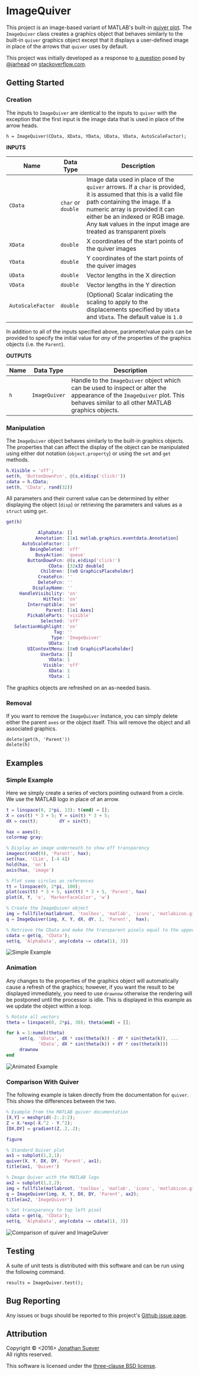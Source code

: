 # ImageQuiver

This project is an image-based variant of MATLAB's built-in [quiver plot][1]. The `ImageQuiver` class creates a graphics object that behaves similarly to the built-in `quiver` graphics object except that it displays a user-defined image in place of the arrows that `quiver` uses by default.

This project was initially developed as a response to [a question][2] posed by [@jarhead][3] on [stackoverflow.com][4].

## Getting Started

### Creation

The inputs to `ImageQuiver` are identical to the inputs to `quiver` with the exception that the first input is the image data that is used in place of the arrow heads.

    h = ImageQuiver(CData, XData, YData, UData, VData, AutoScaleFactor);

**INPUTS**

|Name      | Data Type  | Description  |
|----------|------------|--------------|
|`CData`   | `char` or `double`  | Image data used in place of the `quiver` arrows. If a `char` is provided, it is assumed that this is a valid file path containing the image. If a numeric array is provided it can either be an indexed or RGB image. Any `NaN` values in the input image are treated as transparent pixels   | 
| `XData`  | `double`   | X coordinates of the start points of the quiver images   |  
| `YData`  | `double`   | Y coordinates of the start points of the quiver images   |  
| `UData`  | `double`   | Vector lengths in the X direction
| `VData`  | `double`   | Vector lengths in the Y direction
| `AutoScaleFactor`  | `double` | (Optional) Scalar indicating the scaling to apply to the displacements specified by `UData` and `VData`. The default value is `1.0`  | 
In addition to all of the inputs specified above, parameter/value pairs can be provided to specify the initial value for *any* of the properties of the graphics objects (i.e. the `Parent`).

**OUTPUTS**

|Name      | Data Type  | Description                                     |
|----------|------------|-------------------------------------------------|
|`h`   | `ImageQuiver`  | Handle to the `ImageQuiver` object which can be used to inspect or alter the appearance of the `ImageQuiver` plot. This behaves similar to all other MATLAB graphics objects.| 

### Manipulation

The `ImageQuiver` object behaves similarly to the built-in graphics objects. The properties that can affect the display of the object can be manipulated using either dot notation (`object.property`) or using the `set` and `get` methods.

```matlab
h.Visible = 'off';
set(h, 'ButtonDownFcn', @(s,e)disp('click!'))
cdata = h.CData;
set(h, 'CData', rand(32))
```

All parameters and their current value can be determined by either displaying the object (`disp`) or retrieving the parameters and values as a `struct` using `get`.

```matlab
get(h)

            AlphaData: []
           Annotation: [1x1 matlab.graphics.eventdata.Annotation]
      AutoScaleFactor: 1
         BeingDeleted: 'off'
           BusyAction: 'queue'
        ButtonDownFcn: @(s,e)disp('click!')
                CData: [32x32 double]
             Children: [0x0 GraphicsPlaceholder]
            CreateFcn: ''
            DeleteFcn: ''
          DisplayName: ''
     HandleVisibility: 'on'
              HitTest: 'on'
        Interruptible: 'on'
               Parent: [1x1 Axes]
        PickableParts: 'visible'
             Selected: 'off'
   SelectionHighlight: 'on'
                  Tag: ''
                 Type: 'ImageQuiver'
                UData: 1
        UIContextMenu: [0x0 GraphicsPlaceholder]
             UserData: []
                VData: 1
              Visible: 'off'
                XData: 1
                YData: 1
```

The graphics objects are refreshed on an as-needed basis.

### Removal

If you want to remove the `ImageQuiver` instance, you can simply delete either the parent `axes` or the object itself. This will remove the object and all associated graphics.

    delete(get(h, 'Parent'))
    delete(h)


## Examples

### Simple Example

Here we simply create a series of vectors pointing outward from a circle. We use the MATLAB logo in place of an arrow.

```matlab
t = linspace(0, 2*pi, 13); t(end) = [];
X = cos(t) * 3 + 5; Y = sin(t) * 3 + 5;
dX = cos(t);        dY = sin(t);

hax = axes();
colormap gray;

% Display an image underneath to show off transparency
imagesc(rand(9), 'Parent', hax);
set(hax, 'CLim', [-4 4])
hold(hax, 'on')
axis(hax, 'image')

% Plot some circles as references
tt = linspace(0, 2*pi, 100);
plot(cos(tt) * 3 + 5, sin(tt) * 3 + 5, 'Parent', hax)
plot(X, Y, 'o', 'MarkerFaceColor', 'w')

% Create the ImageQuiver object
img = fullfile(matlabroot, 'toolbox', 'matlab', 'icons', 'matlabicon.gif');
q = ImageQuiver(img, X, Y, dX, dY, 1, 'Parent',  hax);

% Retrieve the CData and make the transparent pixels equal to the upper left hand corner
cdata = get(q, 'CData');
set(q, 'AlphaData', any(cdata ~= cdata(1), 3))
```

![Simple Example][8]

### Animation

Any changes to the properties of the graphics object will automatically cause a refresh of the graphics; however, if you want the result to be displayed immediately, you need to use `drawnow` otherwise the rendering will be postponed until the processor is idle. This is displayed in this example as we update the object within a loop.

```matlab
% Rotate all vectors
theta = linspace(0, 2*pi, 30); theta(end) = [];

for k = 1:numel(theta)
     set(q, 'UData', dX * cos(theta(k)) - dY * sin(theta(k)), ...
            'VData', dX * sin(theta(k)) + dY * cos(theta(k)))
     drawnow
end
```

![Animated Example][9]

### Comparison With Quiver

The following example is taken directly from the documentation for `quiver`. This shows the differences between the two.

```matlab
% Example from the MATLAB quiver documentation
[X,Y] = meshgrid(-2:.2:2);
Z = X.*exp(-X.^2 - Y.^2);
[DX,DY] = gradient(Z,.2,.2);

figure

% Standard Quiver plot
ax1 = subplot(1,2,1);
quiver(X, Y, DX, DY, 'Parent', ax1);
title(ax1, 'Quiver')

% Image Quiver with the MATLAB logo
ax2 = subplot(1,2,2);
img = fullfile(matlabroot, 'toolbox', 'matlab', 'icons', 'matlabicon.gif');
q = ImageQuiver(img, X, Y, DX, DY, 'Parent', ax2);
title(ax2, 'ImageQuiver')

% Set transparency to top left pixel
cdata = get(q, 'CData');
set(q, 'AlphaData', any(cdata ~= cdata(1), 3))
```

![Comparison of quiver and ImageQuiver][9]

## Testing

A suite of unit tests is distributed with this software and can be run using the following command.

    results = ImageQuiver.test();

## Bug Reporting

Any issues or bugs should be reported to this project's [Github issue page][5].


## Attribution

Copyright &copy; <2016> [Jonathan Suever][6]  
All rights reserved.

This software is licensed under the [three-clause BSD license][7].


[1]: http://www.mathworks.com/help/matlab/ref/quiver.html
[2]: http://stackoverflow.com/a/36070755/670206
[3]: http://stackoverflow.com/users/1420894/jarhead
[4]: http://stackoverflow.com
[5]: https://github.com/suever/ImageQuiver/issues
[6]: https://github.com/suever
[7]: https://github.com/suever/ImageQuiver/blob/master/LICENSE
[8]: example.png
[9]: animated.gif
[10]: comparison.png
